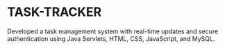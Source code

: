 # TASK-TRACKER
Developed a task management system with real-time updates and secure authentication using Java Servlets, HTML, CSS, JavaScript, and MySQL.
